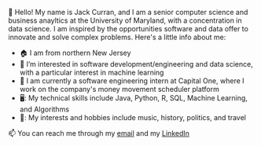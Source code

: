 👋 Hello! My name is Jack Curran, and I am a senior computer science and business anayltics at the University of Maryland, with a concentration in data science. I am inspired by the opportunities software and data offer to innovate and solve complex problems. Here's a little info about me:

- 🏠 I am from northern New Jersey
- 👀 I’m interested in software development/engineering and data science, with a particular interest in machine learning
- 🏢 I am currently a software engineering intern at Capital One, where I work on the company's money movement scheduler platform
- 🖥️: My technical skills include Java, Python, R, SQL, Machine Learning, and Algorithms
- 🎵: My interests and hobbies include music, history, politics, and travel

📫 You can reach me through my [email](jcurran2@terpmail.umd.edu) and my [LinkedIn](https://www.linkedin.com/in/johncurran49/)
